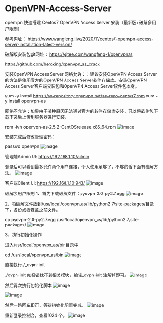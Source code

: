 # OpenVPN-Access-Server
openvpn 快速搭建
Centos7 OpenVPN Access Server 安装（最新版+破解多用户限制）

参考网址：
https://www.wangfeng.live/2020/11/centos7-openvpn-access-server-installation-latest-version/

破解版安装包git网址：
https://gitee.com/wangfeng-1/openvpnas

https://github.com/heroking/openvpn_as_crack

安装OpenVPN Access Server
网络允许：：建议安装OpenVPN Access Server的方法是使用官方的OpenVPN Access Server软件存储库。安装OpenVPN Access Server客户端安装包和OpenVPN Access Server软件包本身。

yum -y install https://as-repository.openvpn.net/as-repo-centos7.rpm
yum -y install openvpn-as

网络不允许：如果由于某种原因无法通过官方的软件存储库安装，可以将软件包下载下来后上传到服务器进行安装。

rpm -ivh openvpn-as-2.5.2-CentOSrelease.x86_64.rpm
![image](https://user-images.githubusercontent.com/50575594/115898439-9ea67900-a46e-11eb-96d5-ba2fae65bc29.png)


安装完成后修改管理密码：

passwd openvpn
![image](https://user-images.githubusercontent.com/50575594/115898222-5be4a100-a46e-11eb-9915-21b12c294047.png)


管理端Admin UI: https://192.168.1.10/admin

登录后可以看到最多允许两个用户连接，个人使用足够了，不够的话下面有破解方法。
![image](https://user-images.githubusercontent.com/50575594/115898274-6bfc8080-a46e-11eb-988d-86d3ccfc31bd.png)


客户端Client UI: https://192.168.1.10:943/
![image](https://user-images.githubusercontent.com/50575594/115898514-b251df80-a46e-11eb-8276-8708e27fb6f4.png)


破解多用户限制
1、首先下载破解文件：pyovpn-2.0-py2.7.egg
![image](https://user-images.githubusercontent.com/50575594/115898574-c3025580-a46e-11eb-9968-76bda090f927.png)

2、将破解文件放到/usr/local/openvpn_as/lib/python2.7/site-packages/目录下，备份或者覆盖之前文件。

cp pyovpn-2.0-py2.7.egg /usr/local/openvpn_as/lib/python2.7/site-packages/
![image](https://user-images.githubusercontent.com/50575594/115898632-d44b6200-a46e-11eb-9b3d-580a0c46e205.png)

3、执行初始化操作

进入/usr/local/openvpn_as/bin目录中

cd /usr/local/openvpn_as/bin
![image](https://user-images.githubusercontent.com/50575594/115898687-e3321480-a46e-11eb-8cfe-a17aa6a8a132.png)

直接执行./_ovpn-init

./ovpn-init
如报错找不到相关模块，编辑_ovpn-init 注解掉即可。
![image](https://user-images.githubusercontent.com/50575594/115898717-ecbb7c80-a46e-11eb-8ac7-f74626c8d7f2.png)


然后再次执行初始化脚本
![image](https://user-images.githubusercontent.com/50575594/115898750-f3e28a80-a46e-11eb-9c44-988a1dd55394.png)

![image](https://user-images.githubusercontent.com/50575594/115898779-fba22f00-a46e-11eb-8ead-c77fa7553945.png)

然后一路回车即可，等待初始化配置完成。
![image](https://user-images.githubusercontent.com/50575594/115898805-02c93d00-a46f-11eb-8333-b6995d3271f8.png)


重新登录控制台，查看1024 个。
![image](https://user-images.githubusercontent.com/50575594/115898821-0a88e180-a46f-11eb-9afd-4c248f7b79f3.png)

